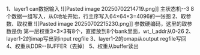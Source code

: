 1、layer1 can数据输入
![[Pasted image 20250702214719.png]]
主状态机--3
8个数据一组写入，从0地址开始，行主序写入64×64×3=4096的一张图
2、取参数、取权重
![[Pasted image 20250702215230.png]]
参数硬编码，这里的取参数是伪
第一层权重3×3×3有8个，直接放到8个bank里面，wt_I_addr从0-26
2、layer1-2的imap写出到input regfile
3、layer1-2的omap从output regfile写回
4、权重从DDR--BUFFER（去掉）
5、权重从buffer读出